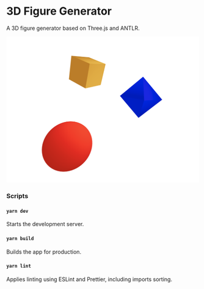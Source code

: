 # 3D Figure Generator

A 3D figure generator based on Three.js and ANTLR.

![3D Figure Generator](./images/screenshot.png)

### Scripts

#### `yarn dev`

Starts the development server.

#### `yarn build`

Builds the app for production.

#### `yarn lint`

Applies linting using ESLint and Prettier, including imports sorting.
